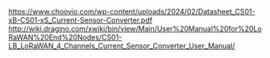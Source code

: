 https://www.choovio.com/wp-content/uploads/2024/02/Datasheet_CS01-xB-CS01-xS_Current-Sensor-Converter.pdf
http://wiki.dragino.com/xwiki/bin/view/Main/User%20Manual%20for%20LoRaWAN%20End%20Nodes/CS01-LB_LoRaWAN_4_Channels_Current_Sensor_Converter_User_Manual/
